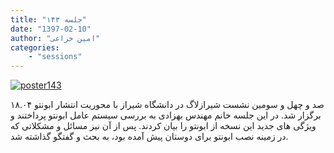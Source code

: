 ```yaml
---
title: "جلسه ۱۴۳"
date: "1397-02-10"
author: "امین خزاعی"
categories:
    - "sessions"
---
```

[![poster143](../../img/posters/poster143.jpg)](../../img/poster143.jpg)

صد و چهل و سومین نشست شیرازلاگ در دانشگاه شیراز با محوریت انتشار ابونتو ۱۸.۰۴ برگزار شد. در این جلسه خانم مهندس بهزادی به بررسی سیستم عامل ابونتو پرداختند و ویژگی های جدید این نسخه از ابونتو را بیان کردند. پس از آن نیز مسائل و مشکلاتی که در زمینه نصب ابونتو برای دوستان پیش آمده بود، به بحث و گفتگو گذاشته شد.
